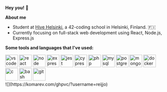 <!-- ![banner](https://media.giphy.com/media/s73EQWBuDlcas/giphy.gif) -->
<!--  <img src='https://media.giphy.com/media/s73EQWBuDlcas/giphy.gif' width='100%' height='300' /> -->


**Hey you!** 🐥

<!--  <img src='https://user-images.githubusercontent.com/95418273/235529803-695a2be9-6b40-4177-88ed-cb81364182b5.jpeg' width='100%' height='300' /> -->

<!--
**reijjo/reijjo** is a ✨ _special_ ✨ repository because its `README.md` (this file) appears on your GitHub profile.

Here are some ideas to get you started:

- 🔭 I’m currently working on ...
- 🌱 I’m currently learning ...
- 👯 I’m looking to collaborate on ...
- 🤔 I’m looking for help with ...
- 💬 Ask me about ...
- 📫 How to reach me: ...
- 😄 Pronouns: ...
- ⚡ Fun fact: ...
-->
  
**About me** 
* Student at [Hive Helsinki](http://www.hive.fi), a 42-coding school in Helsinki, Finland. 🇫🇮
* Currently focusing on full-stack web development using React, Node.js, Express.js


**Some tools and languages that I've used:**
<div align='left'>
  <img src="https://cdn.jsdelivr.net/gh/devicons/devicon/icons/vscode/vscode-original-wordmark.svg" alt="vscode" height="40px" width="40px"title='visual studio code' /  />
  <img src="https://cdn.jsdelivr.net/gh/devicons/devicon/icons/react/react-original-wordmark.svg" alt='react' height='40px' width='40px' title='react'/>
  <img src="https://cdn.jsdelivr.net/gh/devicons/devicon/icons/nodejs/nodejs-original.svg" alt='node' height='40px' width='40px'title='nodejs' />
  <img src="https://cdn.jsdelivr.net/gh/devicons/devicon/icons/express/express-original.svg" alt='expressjs' height='40px' width='40px'                     title='expressjs'/>
   <img src="https://cdn.jsdelivr.net/gh/devicons/devicon/icons/jest/jest-plain.svg" alt='jest' height='40px' width='40px' title='jest' />
  <img src="https://avatars2.githubusercontent.com/u/8908513?s=400&v=4" alt='cypress' height='40px' width='40px' title='cypress' />
  <img src="https://cdn.jsdelivr.net/gh/devicons/devicon/icons/php/php-plain.svg" alt='php' height='40px' width='40px' title='php' />
  <img src="https://cdn.jsdelivr.net/gh/devicons/devicon/icons/mysql/mysql-original-wordmark.svg" alt='mysql' height='40px' width='40px' title='mysql'      />

  <img src="https://cdn.jsdelivr.net/gh/devicons/devicon/icons/postgresql/postgresql-original-wordmark.svg" alt='postgresql' height='40px' width='40px'     title='postgresql' />
  <img src="https://cdn.jsdelivr.net/gh/devicons/devicon/icons/mongodb/mongodb-original-wordmark.svg" alt='mongodb' height='40px' width='40px'              title='mongodb' />
  <img src="https://cdn.jsdelivr.net/gh/devicons/devicon/icons/docker/docker-original-wordmark.svg" alt='docker' height='40px' width='40px'                  title='docker' />
   <img src="https://cdn.jsdelivr.net/gh/devicons/devicon/icons/c/c-original.svg" alt='c' height='40px' width='40px' title='c' />
   <img src="https://cdn.jsdelivr.net/gh/devicons/devicon/icons/bash/bash-original.svg" alt='bash' height='40px' width='40px' title='bash' />
   <img src="https://cdn.jsdelivr.net/gh/devicons/devicon/icons/git/git-original-wordmark.svg" alt='git' height='40px' width='40px' title='git' />
 </div>
 ![](https://komarev.com/ghpvc/?username=reijjo)
